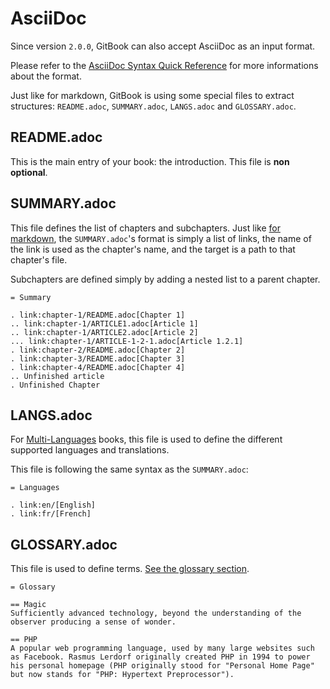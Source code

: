 # AsciiDoc

Since version `2.0.0`, GitBook can also accept AsciiDoc as an input format.

Please refer to the [AsciiDoc Syntax Quick Reference](http://asciidoctor.org/docs/asciidoc-syntax-quick-reference/) for more informations about the format.

Just like for markdown, GitBook is using some special files to extract structures: `README.adoc`, `SUMMARY.adoc`, `LANGS.adoc` and `GLOSSARY.adoc`.

## README.adoc

This is the main entry of your book: the introduction. This file is **non optional**.

## SUMMARY.adoc

This file defines the list of chapters and subchapters. Just like [for markdown](chapters.md), the `SUMMARY.adoc`'s format is simply a list of links, the name of the link is used as the chapter's name, and the target is a path to that chapter's file.

Subchapters are defined simply by adding a nested list to a parent chapter.

```text
= Summary

. link:chapter-1/README.adoc[Chapter 1]
.. link:chapter-1/ARTICLE1.adoc[Article 1]
.. link:chapter-1/ARTICLE2.adoc[Article 2]
... link:chapter-1/ARTICLE-1-2-1.adoc[Article 1.2.1]
. link:chapter-2/README.adoc[Chapter 2]
. link:chapter-3/README.adoc[Chapter 3]
. link:chapter-4/README.adoc[Chapter 4]
.. Unfinished article
. Unfinished Chapter
```

## LANGS.adoc

For [Multi-Languages](languages.md) books, this file is used to define the different supported languages and translations.

This file is following the same syntax as the `SUMMARY.adoc`:

```text
= Languages

. link:en/[English]
. link:fr/[French]
```

## GLOSSARY.adoc

This file is used to define terms. [See the glossary section](glossary.md).

```text
= Glossary

== Magic
Sufficiently advanced technology, beyond the understanding of the observer producing a sense of wonder.

== PHP
A popular web programming language, used by many large websites such as Facebook. Rasmus Lerdorf originally created PHP in 1994 to power his personal homepage (PHP originally stood for "Personal Home Page" but now stands for "PHP: Hypertext Preprocessor").
```

